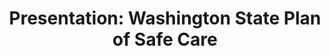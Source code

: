 ---
layout: layouts/resource.njk
title: "Presentation: Washington State Plan of Safe Care"
filetype: pdf
url: https://drive.google.com/file/d/1FK4yB3vwv-FQHRXMlUZyDg3IAaxeuZzb/view
file: /images/washington-state-plan-of-safe-care-info-engagement.pdf
tags:
  - resource
  - prevention
description: Slides that describe key aspects of the program to help families of newborns with prenatal substance exposure.
---